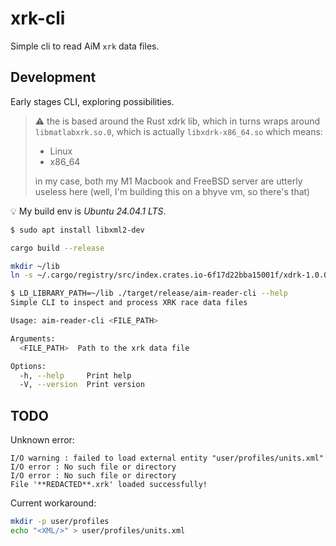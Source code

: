 # xrk-cli

Simple cli to read AiM `xrk` data files.

## Development

Early stages CLI, exploring possibilities.

> :warning:
> the is based around the Rust xdrk lib, which in turns wraps around `libmatlabxrk.so.0`, which is actually `libxdrk-x86_64.so`
> which means:
>  - Linux
>  - x86_64
> 
> in my case, both my M1 Macbook and FreeBSD server are utterly useless here (well, I'm building this on a bhyve vm, so there's that) 

:bulb: My build env is _Ubuntu 24.04.1 LTS_.

```bash
$ sudo apt install libxml2-dev
```

```bash
cargo build --release
```

```bash
mkdir ~/lib
ln -s ~/.cargo/registry/src/index.crates.io-6f17d22bba15001f/xdrk-1.0.0/aim/libmatlabxrk.so.0 ~/lib/
```

```bash
$ LD_LIBRARY_PATH=~/lib ./target/release/aim-reader-cli --help
Simple CLI to inspect and process XRK race data files

Usage: aim-reader-cli <FILE_PATH>

Arguments:
  <FILE_PATH>  Path to the xrk data file

Options:
  -h, --help     Print help
  -V, --version  Print version
```

## TODO

Unknown error:

```text
I/O warning : failed to load external entity "user/profiles/units.xml"
I/O error : No such file or directory
I/O error : No such file or directory
File '**REDACTED**.xrk' loaded successfully!
```

Current workaround:
```bash
mkdir -p user/profiles
echo "<XML/>" > user/profiles/units.xml
```
